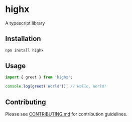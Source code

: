 # highx

A typescript library

## Installation

```bash
npm install highx
```

## Usage

```typescript
import { greet } from 'highx';

console.log(greet('World')); // Hello, World!
```

## Contributing

Please see [CONTRIBUTING.md](./CONTRIBUTING.md) for contribution guidelines.

